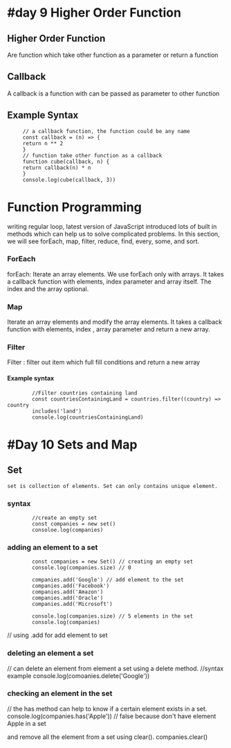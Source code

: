 
# #day 9 Higher Order Function

## Higher Order Function

Are function which take other function as a parameter or return a function

## Callback

A callback is a function with can be passed as parameter to other function

## Example Syntax

         // a callback function, the function could be any name
         const callback = (n) => {
         return n ** 2
         }
         // function take other function as a callback
         function cube(callback, n) {
         return callback(n) * n
         }
         console.log(cube(callback, 3))

# Function Programming

writing regular loop, latest version of JavaScript introduced lots of built in methods which can help us to solve complicated problems. In this section, we will see forEach, map, filter, reduce, find, every, some, and sort.

### ForEach

forEach: Iterate an array elements. We use forEach only with arrays. It takes a callback function with elements,
index parameter and array itself. The index and the array optional.

### Map

Iterate an array elements and modify the array elements. It takes a callback function with elements, index , array parameter and return a new array.

### Filter 

Filter : filter out item which full fill conditions and return a new array

#### Example syntax 
            //Filter countries containing land 
            const countriesContainingLand = countries.filter((country) => country
            includes('land')
            console.log(countriesContainingLand)


# #Day 10 Sets and Map
## Set
    set is collection of elements. Set can only contains unique element.
    
    
### syntax 
            //create an empty set 
            const companies = new set()
            consoloe.log(companies)

### adding an element to a set
            const companies = new Set() // creating an empty set
            console.log(companies.size) // 0

            companies.add('Google') // add element to the set
            companies.add('Facebook')
            companies.add('Amazon')
            companies.add('Oracle')
            companies.add('Microsoft')

            console.log(companies.size) // 5 elements in the set
            console.log(companies)

// using .add for add element to set
### deleting an element a set 
 // can delete an element from element a set using a delete method.
            //syntax example 
            console.log(comoanies.delete('Google'))

### checking an element in the set 
// the has method can help to know if a certain element exists in a set.
            console.log(companies.has('Apple')) 
            // false because don't have element Apple in a set
            
and remove all the element from a set using clear().
            companies.clear()
